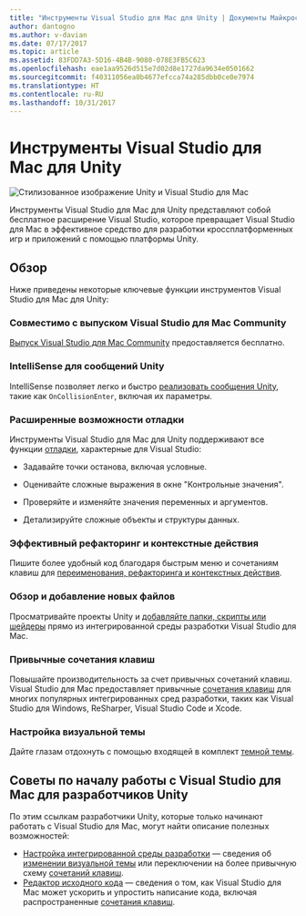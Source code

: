 ```yaml
---
title: "Инструменты Visual Studio для Mac для Unity | Документы Майкрософт"
author: dantogno
ms.author: v-davian
ms.date: 07/17/2017
ms.topic: article
ms.assetid: 83FDD7A3-5D16-4B4B-9080-078E3FB5C623
ms.openlocfilehash: eae1aa9526d515e7d02d8e1727da9634e0501662
ms.sourcegitcommit: f40311056ea0b4677efcca74a285dbb0ce0e7974
ms.translationtype: HT
ms.contentlocale: ru-RU
ms.lasthandoff: 10/31/2017
---
```

# <a name="visual-studio-for-mac-tools-for-unity"></a>Инструменты Visual Studio для Mac для Unity

![Стилизованное изображение Unity и Visual Studio для Mac](media/vsmac-tools-unity-image1.png)

Инструменты Visual Studio для Mac для Unity представляют собой бесплатное расширение Visual Studio, которое превращает Visual Studio для Mac в эффективное средство для разработки кроссплатформенных игр и приложений с помощью платформы Unity.

## <a name="overview"></a>Обзор 

Ниже приведены некоторые ключевые функции инструментов Visual Studio для Mac для Unity:

### <a name="compatible-with-visual-studio-for-mac-community-edition"></a>Совместимо с выпуском Visual Studio для Mac Community

[Выпуск Visual Studio для Mac Community](https://www.visualstudio.com/) предоставляется бесплатно.

### <a name="intellisense-for-unity-messages"></a>IntelliSense для сообщений Unity

IntelliSense позволяет легко и быстро [реализовать сообщения Unity](using-vsmac-tools-unity.md#intellisense-for-unity-messages), такие как `OnCollisionEnter`, включая их параметры.

### <a name="superior-debugging"></a>Расширенные возможности отладки

Инструменты Visual Studio для Mac для Unity поддерживают все функции [отладки](using-vsmac-tools-unity.md#unity-debugging), характерные для Visual Studio:

*   Задавайте точки останова, включая условные.

*   Оценивайте сложные выражения в окне "Контрольные значения".

*   Проверяйте и изменяйте значения переменных и аргументов.

*   Детализируйте сложные объекты и структуры данных.

### <a name="powerful-refactoring-and-context-actions"></a>Эффективный рефакторинг и контекстные действия

Пишите более удобный код благодаря быстрым меню и сочетаниям клавиш для [переименования, рефакторинга и контекстных действия](/visualstudio/mac/refactoring).

### <a name="browse-and-add-new-files"></a>Обзор и добавление новых файлов

Просматривайте проекты Unity и [добавляйте папки, скрипты или шейдеры](using-vsmac-tools-unity.md#adding-new-unity-files-and-folders) прямо из интегрированной среды разработки Visual Studio для Mac.

### <a name="use-familiar-key-bindings"></a>Привычные сочетания клавиш

Повышайте производительность за счет привычных сочетаний клавиш. Visual Studio для Mac предоставляет привычные [сочетания клавиш](/visualstudio/mac/customizing-the-ide) для многих популярных интегрированных сред разработки, таких как Visual Studio для Windows, ReSharper, Visual Studio Code и Xcode.

### <a name="customize-the-visual-theme"></a>Настройка визуальной темы

Дайте глазам отдохнуть с помощью входящей в комплект [темной темы](/visualstudio/mac/customizing-the-ide).

## <a name="tips-for-unity-developers-getting-started-with-visual-studio-for-mac"></a>Советы по началу работы с Visual Studio для Mac для разработчиков Unity

По этим ссылкам разработчики Unity, которые только начинают работать с Visual Studio для Mac, могут найти описание полезных возможностей:

* [Настройка интегрированной среды разработки](/visualstudio/mac/customizing-the-ide) — сведения об [изменении визуальной темы](/visualstudio/mac/customizing-the-ide#dark-theme) или переключении на более привычную схему [сочетаний клавиш](/visualstudio/mac/customizing-the-ide#key-bindings).
* [Редактор исходного кода](/visualstudio/mac/source-editor) — сведения о том, как Visual Studio для Mac может ускорить и упростить написание кода, включая распространенные [сочетания клавиш](/visualstudio/mac/keyboard-shortcuts).
